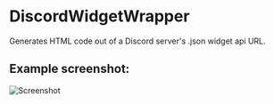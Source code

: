 # DiscordWidgetWrapper
Generates HTML code out of a Discord server's .json widget api URL.

## Example screenshot:

![Screenshot](https://cdn.discordapp.com/attachments/280313850861977601/295622818274607116/discord-wrapper.png)
